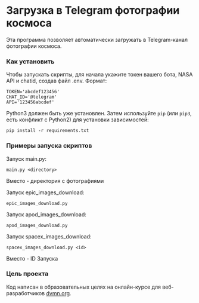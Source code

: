 # Загрузка в Telegram фотографии космоса

Эта программа позволяет автоматически загружать в Telegram-канал фотографии космоса.

### Как установить

Чтобы запускать скрипты, для начала укажите токен вашего бота, NASA API и chatid, создав файл .env.
Формат:
```
TOKEN='abcdef123456'
CHAT_ID='@telegram'
API='123456abcdef'
```


Python3 должен быть уже установлен. 
Затем используйте `pip` (или `pip3`, есть конфликт с Python2) для установки зависимостей:
```
pip install -r requirements.txt
```

### Примеры запуска скриптов

Запуск main.py:

```
main.py <directory>
```
Вместо <directory> - директория с фотографиями

Запуск epic_images_download:

```
epic_images_download.py
```

Запуск apod_images_download:

```
apod_images_download.py
```

Запуск spacex_images_download:

```
spacex_images_download.py <id>
```
Вместо <id> - ID Запуска

### Цель проекта

Код написан в образовательных целях на онлайн-курсе для веб-разработчиков [dvmn.org](https://dvmn.org/).